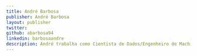 ```yaml
---
title: André Barbosa
publisher: André Barbosa
layout: publisher
twitter:
github: abarbosa94
linkedin: barbosaandre
description: André trabalha como Cientista de Dados/Engenheiro de Machine Learning no Elo7, onde ele tem a oportunidade de desenvolver diversas soluções de machine learning dentre diferentes áreas, como NLP ou Visão Computacional. Ele é Bacharel em Sistemas de Informação pela EACH/USP.
---
```

